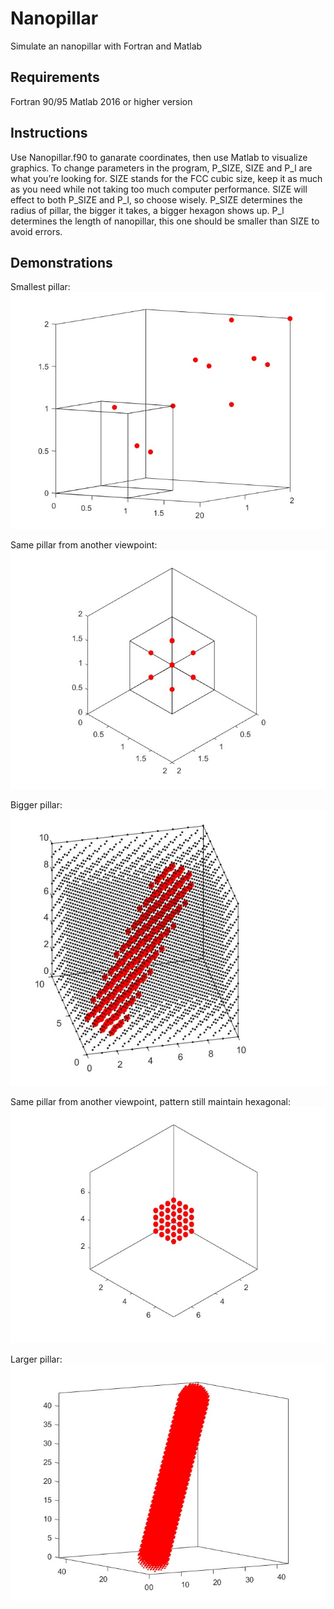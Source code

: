 # Nanopillar
Simulate an nanopillar with Fortran and Matlab

## Requirements

Fortran 90/95
Matlab 2016 or higher version

## Instructions
  Use Nanopillar.f90 to ganarate coordinates, then use Matlab to visualize graphics.
  To change parameters in the program, P_SIZE, SIZE and P_l are what you’re looking for. SIZE stands for the FCC cubic size, keep it as much as you need while not taking too much computer performance.
  SIZE will effect to both P_SIZE and P_l, so choose wisely.
  P_SIZE determines the radius of pillar, the bigger it takes, a bigger hexagon shows up. P_l determines the length of nanopillar, this one should be smaller than SIZE to avoid errors.
  
## Demonstrations

Smallest pillar:
![image](https://github.com/busypika/Nanopillar/blob/master/Pic/smallest.jpg)

Same pillar from another viewpoint:
![image](https://github.com/busypika/Nanopillar/blob/master/Pic/Hexagon_pattern.jpg)

Bigger pillar:
![image](https://github.com/busypika/Nanopillar/blob/master/Pic/bigger.jpg)

Same pillar from another viewpoint, pattern still maintain hexagonal:
![image](https://github.com/busypika/Nanopillar/blob/master/Pic/Hexagonal.jpg)

Larger pillar:
![image](https://github.com/busypika/Nanopillar/blob/master/Pic/Pillar.jpg)

